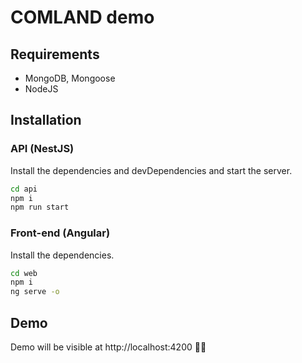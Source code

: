 # COMLAND demo

## Requirements
- MongoDB, Mongoose
- NodeJS

## Installation

### API (NestJS)
Install the dependencies and devDependencies and start the server.

```sh
cd api
npm i
npm run start
```

### Front-end (Angular)
Install the dependencies.

```sh
cd web
npm i
ng serve -o
```

## Demo

Demo will be visible at http://localhost:4200 🎉🎉
